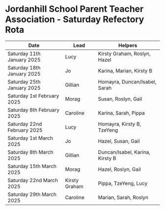 # Jordanhill School Parent Teacher Association - Saturday Refectory Rota

| Date | Lead | Helpers | 
| -- | -- | -- | 
| Saturday 11th January 2025 | Lucy | Kirsty Graham, Roslyn, Hazel | 
| Saturday 18th January 2025 | Jo | Karina, Marian, Kirsty B | 
| Saturday 25th January 2025 | Gillian | Homayra, Duncan/Isabel, Sarah |
| Saturday 1st February 2025 | Morag | Susan, Roslyn, Gail |
| Saturday 8th February 2025 | Caroline | Karina, Sarah, Pippa | 
| Saturday 22nd February 2025 | Lucy | Homayra, Kirsty B, TzeYeng | 
| Saturday 1st March 2025 | Jo | Hazel, Susan, Gail  | 
| Saturday 8th March 2025 | Gillian | Duncan/Isabel, Karina, Kirsty B | 
| Saturday 15th March 2025 | Morag | Hazel, Roslyn, Gail | 
| Saturday 22nd March 2025 | Kirsty Graham | Pippa, TzeYeng, Lucy | 
| Saturday 29th March 2025 | Caroline | Marian, Sarah, Roslyn | 



